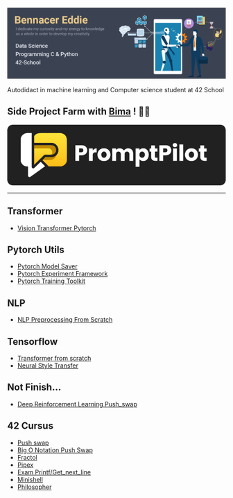 ![Banner.png](Banner.png)

Autodidact in machine learning and Computer science student at 42 School
## Side Project Farm with [Bima](https://github.com/Bima42) ! 🧑‍🌾

<a href="https://prompt-pilot.app" target="_blank"><img src="./resources/prompt-pilot-logo-black.svg" alt="prompt-pilot-login" /></a>

---
## Transformer
-  [Vision Transformer Pytorch](https://github.com/widium/Vision-Transformer-Pytorch)
## Pytorch Utils
-  [Pytorch Model Saver](https://github.com/widium/Pytorch-Model-Archiver)
-  [Pytorch Experiment Framework](https://github.com/widium/Pytorch_Experiment_Framework)
-  [Pytorch Training Toolkit](https://github.com/widium/Historical_Training)
## NLP
-  [NLP Preprocessing From Scratch](https://github.com/widium/NLP_Processing)
## Tensorflow
-  [Transformer from scratch](https://github.com/widium/Transformer)
-  [Neural Style Transfer](https://github.com/widium/Neural-Style-Transfer)
## Not Finish...
-  [Deep Reinforcement Learning Push_swap](https://github.com/widium/RL_push_swap)
## 42 Cursus
-  [Push swap](https://github.com/widium/push_swap)
-  [Big O Notation Push Swap](https://github.com/widium/big_O_notations_push_swap)
-  [Fractol](https://github.com/widium/fractol)
-  [Pipex](https://github.com/widium/pipex)
-  [Exam Printf/Get_next_line](https://github.com/widium/exam_00)
-  [Minishell](https://github.com/widium/Minishell)
-  [Philosopher](https://github.com/widium/Philosopher)
